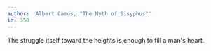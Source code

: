 ```yaml
---
author: 'Albert Camus, "The Myth of Sisyphus"'
id: 358
---
```


The struggle itself toward the heights is enough to fill a man's heart.
